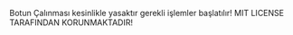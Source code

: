 Botun Çalınması kesinlikle yasaktır gerekli işlemler başlatılır!
MIT LICENSE TARAFINDAN KORUNMAKTADIR!